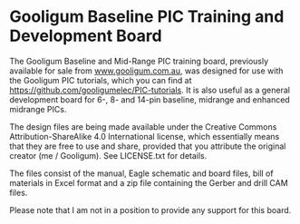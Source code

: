 # Gooligum Baseline PIC Training and Development Board

The Gooligum Baseline and Mid-Range PIC training board, previously available for sale from www.gooligum.com.au, was designed for use with the Gooligum PIC tutorials, which you can find at https://github.com/gooligumelec/PIC-tutorials.  It is also useful as a general development board for 6-, 8- and 14-pin baseline, midrange and enhanced midrange PICs.

The design files are being made available under the Creative Commons Attribution-ShareAlike 4.0 International license, which essentially means that they are free to use and share, provided that you attribute the original creator (me / Gooligum). See LICENSE.txt for details.

The files consist of the manual, Eagle schematic and board files, bill of materials in Excel format and a zip file containing the Gerber and drill CAM files.

Please note that I am not in a position to provide any support for this board.

